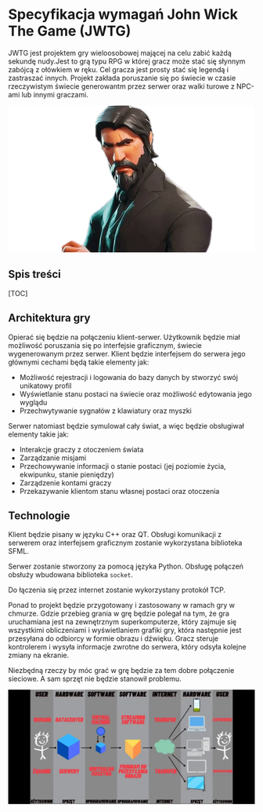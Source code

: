 # Specyfikacja wymagań John Wick The Game (JWTG)

JWTG jest projektem gry wieloosobowej mającej na celu zabić każdą sekundę nudy.Jest to grą typu RPG w której gracz może stać się słynnym zabójcą z ołówkiem w ręku. Cel gracza jest prosty stać się legendą i zastraszać innych. Projekt zakłada poruszanie się po świecie w czasie rzeczywistym świecie generowantm przez serwer oraz walki turowe z NPC-ami lub innymi graczami.



![](John.png)



## Spis treści

[TOC]
## Architektura gry

Opierać się będzie na połączeniu klient-serwer. Użytkownik będzie miał  możliwość poruszania się po interfejsie graficznym, świecie wygenerowanym przez serwer.  Klient będzie interfejsem do serwera jego głównymi cechami będą takie elementy jak:

- Możliwość rejestracji i logowania do bazy danych by stworzyć swój unikatowy profil
- Wyświetlanie stanu postaci na świecie oraz możliwość edytowania jego wyglądu
- Przechwytywanie sygnałów z klawiatury oraz myszki 


Serwer natomiast będzie symulował cały świat, a więc będzie obsługiwał elementy takie jak:

- Interakcje graczy z otoczeniem świata 
- Zarządzanie misjami
- Przechowywanie informacji o stanie postaci (jej poziomie życia, ekwipunku, stanie pieniędzy)
- Zarządzenie kontami graczy
- Przekazywanie klientom stanu własnej postaci oraz otoczenia

## Technologie
Klient będzie pisany w języku C++ oraz QT. Obsługi komunikacji z serwerem oraz interfejsem graficznym zostanie wykorzystana biblioteka SFML.

Serwer zostanie stworzony za pomocą języka Python. Obsługę połączeń obsłuży wbudowana biblioteka `socket`.

Do łączenia się przez internet zostanie wykorzystany protokół TCP.

Ponad to projekt będzie przygotowany i zastosowany w ramach gry w chmurze. 
Gdzie przebieg grania w grę będzie polegał na tym, że gra uruchamiana jest na zewnętrznym superkomputerze, który zajmuje się wszystkimi obliczeniami i wyświetlaniem grafiki gry, która następnie jest przesyłana do odbiorcy w formie obrazu i dźwięku. Gracz steruje kontrolerem i wysyła informacje zwrotne do serwera, który odsyła kolejne zmiany na ekranie.

Niezbędną rzeczy by móc grać w grę będzie za tem dobre połączenie sieciowe. A sam sprzęt nie będzie stanowił problemu.





![Schemat działania game in cloud](cloud.jpeg)


